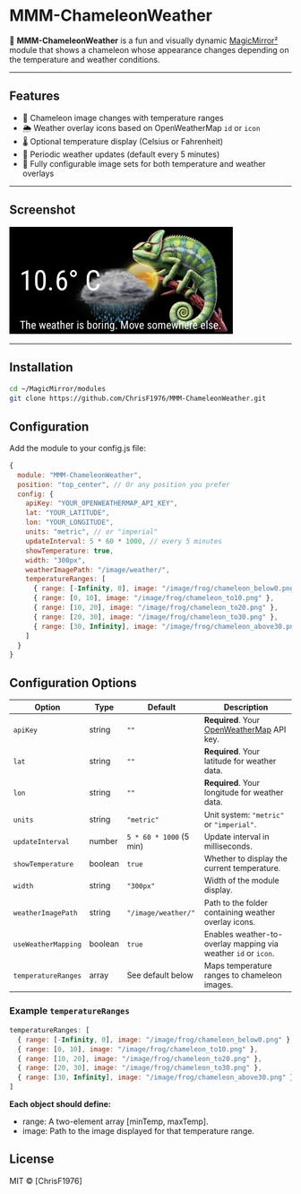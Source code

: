 # MMM-ChameleonWeather

🦎 **MMM-ChameleonWeather** is a fun and visually dynamic [MagicMirror²](https://magicmirror.builders) module that shows a chameleon whose appearance changes depending on the temperature and weather conditions.

---

## Features

- 🐸 Chameleon image changes with temperature ranges
- 🌦 Weather overlay icons based on OpenWeatherMap `id` or `icon`
- 🌡 Optional temperature display (Celsius or Fahrenheit)
- 🔄 Periodic weather updates (default every 5 minutes)
- 🧩 Fully configurable image sets for both temperature and weather overlays

---

## Screenshot

![Screenshot](./ChameleonWeather.png)

---

## Installation

```bash
cd ~/MagicMirror/modules
git clone https://github.com/ChrisF1976/MMM-ChameleonWeather.git
```

## Configuration

Add the module to your config.js file:
```javascript
{
  module: "MMM-ChameleonWeather",
  position: "top_center", // Or any position you prefer
  config: {
    apiKey: "YOUR_OPENWEATHERMAP_API_KEY",
    lat: "YOUR_LATITUDE",
    lon: "YOUR_LONGITUDE",
    units: "metric", // or "imperial"
    updateInterval: 5 * 60 * 1000, // every 5 minutes
    showTemperature: true,
    width: "300px",
    weatherImagePath: "/image/weather/",
    temperatureRanges: [
      { range: [-Infinity, 0], image: "/image/frog/chameleon_below0.png" },
      { range: [0, 10], image: "/image/frog/chameleon_to10.png" },
      { range: [10, 20], image: "/image/frog/chameleon_to20.png" },
      { range: [20, 30], image: "/image/frog/chameleon_to30.png" },
      { range: [30, Infinity], image: "/image/frog/chameleon_above30.png" }
    ]
  }
}
```

## Configuration Options

| Option               | Type     | Default                    | Description                                                                 |
|----------------------|----------|----------------------------|-----------------------------------------------------------------------------|
| `apiKey`             | string   | `""`                       | **Required**. Your [OpenWeatherMap](https://openweathermap.org/) API key.  |
| `lat`                | string   | `""`                       | **Required**. Your latitude for weather data.                               |
| `lon`                | string   | `""`                       | **Required**. Your longitude for weather data.                              |
| `units`              | string   | `"metric"`                 | Unit system: `"metric"` or `"imperial"`.                                    |
| `updateInterval`     | number   | `5 * 60 * 1000` (5 min)    | Update interval in milliseconds.                                            |
| `showTemperature`    | boolean  | `true`                     | Whether to display the current temperature.                                 |
| `width`              | string   | `"300px"`                  | Width of the module display.                                                |
| `weatherImagePath`   | string   | `"/image/weather/"`        | Path to the folder containing weather overlay icons.                        |
| `useWeatherMapping`  | boolean  | `true`                     | Enables weather-to-overlay mapping via weather `id` or `icon`.              |
| `temperatureRanges`  | array    | See default below          | Maps temperature ranges to chameleon images.                                |

### Example `temperatureRanges`

```javascript
temperatureRanges: [
  { range: [-Infinity, 0], image: "/image/frog/chameleon_below0.png" },
  { range: [0, 10], image: "/image/frog/chameleon_to10.png" },
  { range: [10, 20], image: "/image/frog/chameleon_to20.png" },
  { range: [20, 30], image: "/image/frog/chameleon_to30.png" },
  { range: [30, Infinity], image: "/image/frog/chameleon_above30.png" }
]
```

**Each object should define:**
- range: A two-element array [minTemp, maxTemp].
- image: Path to the image displayed for that temperature range.

## License

MIT © [ChrisF1976]

